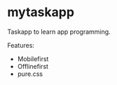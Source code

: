 mytaskapp
=========

Taskapp to learn app programming.

Features:
- Mobilefirst
- Offlinefirst
- pure.css
